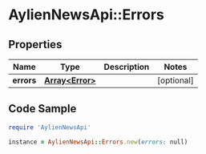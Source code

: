 # AylienNewsApi::Errors

## Properties

Name | Type | Description | Notes
------------ | ------------- | ------------- | -------------
**errors** | [**Array&lt;Error&gt;**](Error.md) |  | [optional] 

## Code Sample

```ruby
require 'AylienNewsApi'

instance = AylienNewsApi::Errors.new(errors: null)
```


